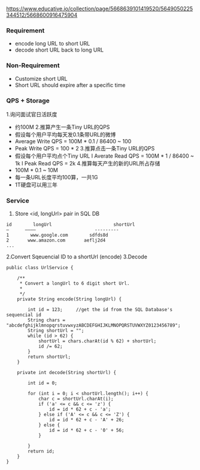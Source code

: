 https://www.educative.io/collection/page/5668639101419520/5649050225344512/5668600916475904


### Requirement
* encode long URL to short URL
* decode short URL back to long URL

### Non-Requirement
* Customize short URL
* Short URL should expire after a specific time

### QPS + Storage
1.询问面试官日活跃度
 * 约100M
2.推算产生一条Tiny URL的QPS
* 假设每个用户平均每天发0.1条带URL的微博
* Average Write QPS = 100M * 0.1 / 86400 ~ 100
* Peak Write QPS = 100 * 2
3.推算点击一条Tiny URL的QPS
* 假设每个用户平均点个Tiny URL
I Averate Read QPS = 100M * 1 / 86400 ~ 1k
I Peak Read QPS = 2k
4.推算每天产生的新的URL所占存储
* 100M * 0.1 ~ 10M
* 每一条URL长度平均100算，一共1G
* 1T硬盘可以用三年

### Service

1. Store <id, longUrl> pair in SQL DB
```
id        longUrl                       shortUrl
—      ————                      ---------
1        www.google.com        sdfds8d
2       www.amazon.com       aeflj2d4
...
```

2.Convert Sqeuencial ID to a shortUrl (encode)
3.Decode

```
public class UrlService {

    /**
     * Convert a longUrl to 6 digit short Url.
     *
     */
    private String encode(String longUrl) {

        int id = 123;     //get the id from the SQL Database's sequencial id
        String chars = "abcdefghijklmnopqrstuvwxyzABCDEFGHIJKLMNOPQRSTUVWXYZ0123456789";
        String shortUrl = "";
        while (id > 62) {
            shortUrl = chars.charAt(id % 62) + shortUrl;
            id /= 62;
        }
        return shortUrl;
    }

    private int decode(String shortUrl) {

        int id = 0;

        for (int i = 0; i < shortUrl.length(); i++) {
            char c = shortUrl.charAt(i);
            if ('a' <= c && c <= 'z') {
                id = id * 62 + c - 'a';
            } else if ('A' <= c && c <= 'Z') {
                id = id * 62 + c - 'A' + 26;
            } else {
                id = id * 62 + c - '0' + 56;
            }

        }
        return id;
    }
}
```
